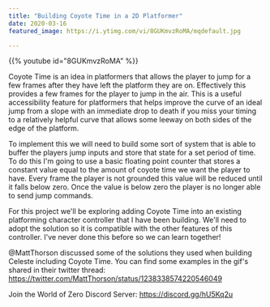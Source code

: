 ```yaml
---
title: "Building Coyote Time in a 2D Platformer"
date: 2020-03-16
featured_image: https://i.ytimg.com/vi/8GUKmvzRoMA/mqdefault.jpg

---
```


{{% youtube id="8GUKmvzRoMA" %}}

Coyote Time is an idea in platformers that allows the player to jump for a few frames after they have left the platform they are on. Effectively this provides a few frames for the player to jump in the air. This is a useful accessibility feature for platformers that helps improve the curve of an ideal jump from a slope with an immediate drop to death if you miss your timing to a relatively helpful curve that allows some leeway on both sides of the edge of the platform.

To implement this we will need to build some sort of system that is able to buffer the players jump inputs and store that state for a set period of time. To do this I'm going to use a basic floating point counter that stores a constant value equal to the amount of coyote time we want the player to have. Every frame the player is not grounded this value will be reduced until it falls below zero. Once the value is below zero the player is no longer able to send jump commands.

For this project we'll be exploring adding Coyote Time into an existing platforming character controller that I have been building. We'll need to adopt the solution so it is compatible with the other features of this controller. I've never done this before so we can learn together! 

@MattThorson discussed some of the solutions they used when building Celeste including Coyote Time. You can find some examples in the gif's shared in their twitter thread: https://twitter.com/MattThorson/status/1238338574220546049

Join the World of Zero Discord Server: https://discord.gg/hU5Kq2u